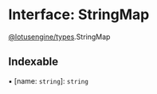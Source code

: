 # Interface: StringMap

[@lotusengine/types](../wiki/@lotusengine.types).StringMap

## Indexable

▪ [name: `string`]: `string`
